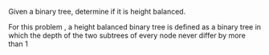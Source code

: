 Given a binary tree, determine if it is height balanced. 

For this problem , a height balanced binary tree is defined as a binary tree in which the depth of the two subtrees of every node never differ by more than  1
